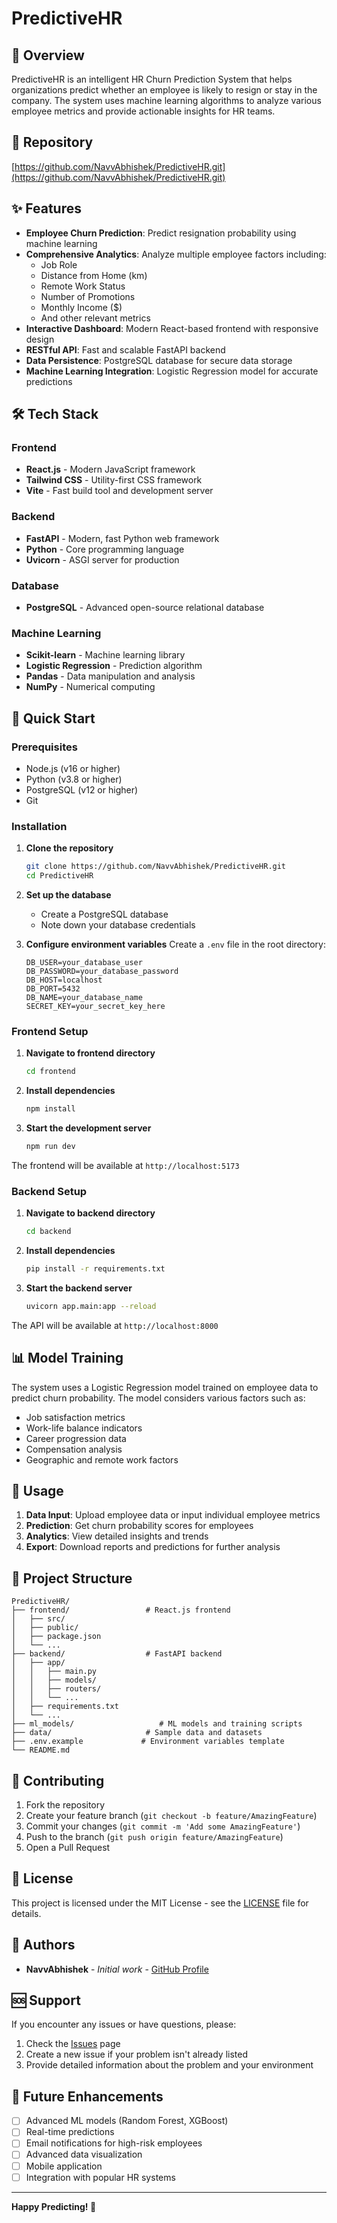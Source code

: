 # PredictiveHR

## 🎯 Overview

PredictiveHR is an intelligent HR Churn Prediction System that helps organizations predict whether an employee is likely to resign or stay in the company. The system uses machine learning algorithms to analyze various employee metrics and provide actionable insights for HR teams.

## 🔗 Repository

[https://github.com/NavvAbhishek/PredictiveHR.git](https://github.com/NavvAbhishek/PredictiveHR.git)

## ✨ Features

- **Employee Churn Prediction**: Predict resignation probability using machine learning
- **Comprehensive Analytics**: Analyze multiple employee factors including:
  - Job Role
  - Distance from Home (km)
  - Remote Work Status
  - Number of Promotions
  - Monthly Income ($)
  - And other relevant metrics
- **Interactive Dashboard**: Modern React-based frontend with responsive design
- **RESTful API**: Fast and scalable FastAPI backend
- **Data Persistence**: PostgreSQL database for secure data storage
- **Machine Learning Integration**: Logistic Regression model for accurate predictions

## 🛠️ Tech Stack

### Frontend
- **React.js** - Modern JavaScript framework
- **Tailwind CSS** - Utility-first CSS framework
- **Vite** - Fast build tool and development server

### Backend
- **FastAPI** - Modern, fast Python web framework
- **Python** - Core programming language
- **Uvicorn** - ASGI server for production

### Database
- **PostgreSQL** - Advanced open-source relational database

### Machine Learning
- **Scikit-learn** - Machine learning library
- **Logistic Regression** - Prediction algorithm
- **Pandas** - Data manipulation and analysis
- **NumPy** - Numerical computing

## 🚀 Quick Start

### Prerequisites

- Node.js (v16 or higher)
- Python (v3.8 or higher)
- PostgreSQL (v12 or higher)
- Git

### Installation

1. **Clone the repository**
   ```bash
   git clone https://github.com/NavvAbhishek/PredictiveHR.git
   cd PredictiveHR
   ```

2. **Set up the database**
   - Create a PostgreSQL database
   - Note down your database credentials

3. **Configure environment variables**
   Create a `.env` file in the root directory:
   ```env
   DB_USER=your_database_user
   DB_PASSWORD=your_database_password
   DB_HOST=localhost
   DB_PORT=5432
   DB_NAME=your_database_name
   SECRET_KEY=your_secret_key_here
   ```

### Frontend Setup

1. **Navigate to frontend directory**
   ```bash
   cd frontend
   ```

2. **Install dependencies**
   ```bash
   npm install
   ```

3. **Start the development server**
   ```bash
   npm run dev
   ```

The frontend will be available at `http://localhost:5173`

### Backend Setup

1. **Navigate to backend directory**
   ```bash
   cd backend
   ```

2. **Install dependencies**
   ```bash
   pip install -r requirements.txt
   ```

3. **Start the backend server**
   ```bash
   uvicorn app.main:app --reload
   ```

The API will be available at `http://localhost:8000`

## 📊 Model Training

The system uses a Logistic Regression model trained on employee data to predict churn probability. The model considers various factors such as:

- Job satisfaction metrics
- Work-life balance indicators
- Career progression data
- Compensation analysis
- Geographic and remote work factors

## 🔧 Usage

1. **Data Input**: Upload employee data or input individual employee metrics
2. **Prediction**: Get churn probability scores for employees
3. **Analytics**: View detailed insights and trends
4. **Export**: Download reports and predictions for further analysis

## 📁 Project Structure

```
PredictiveHR/
├── frontend/                 # React.js frontend
│   ├── src/
│   ├── public/
│   ├── package.json
│   └── ...
├── backend/                  # FastAPI backend
│   ├── app/
│   │   ├── main.py
│   │   ├── models/
│   │   ├── routers/
│   │   └── ...
│   ├── requirements.txt
│   └── ...
├── ml_models/                   # ML models and training scripts
├── data/                     # Sample data and datasets
├── .env.example             # Environment variables template
└── README.md
```

## 🤝 Contributing

1. Fork the repository
2. Create your feature branch (`git checkout -b feature/AmazingFeature`)
3. Commit your changes (`git commit -m 'Add some AmazingFeature'`)
4. Push to the branch (`git push origin feature/AmazingFeature`)
5. Open a Pull Request

## 📝 License

This project is licensed under the MIT License - see the [LICENSE](LICENSE) file for details.

## 👥 Authors

- **NavvAbhishek** - *Initial work* - [GitHub Profile](https://github.com/NavvAbhishek)

## 🆘 Support

If you encounter any issues or have questions, please:

1. Check the [Issues](https://github.com/NavvAbhishek/PredictiveHR/issues) page
2. Create a new issue if your problem isn't already listed
3. Provide detailed information about the problem and your environment

## 🔮 Future Enhancements

- [ ] Advanced ML models (Random Forest, XGBoost)
- [ ] Real-time predictions
- [ ] Email notifications for high-risk employees
- [ ] Advanced data visualization
- [ ] Mobile application
- [ ] Integration with popular HR systems

---

**Happy Predicting! 🎯**
